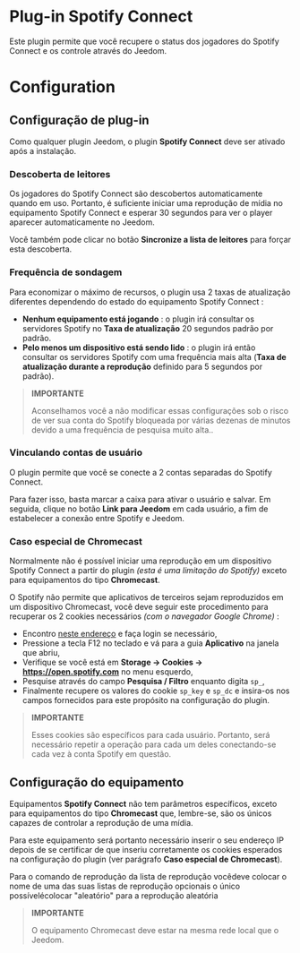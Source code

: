 # Plug-in Spotify Connect

Este plugin permite que você recupere o status dos jogadores do Spotify Connect e os controle através do Jeedom.

# Configuration

## Configuração de plug-in

Como qualquer plugin Jeedom, o plugin **Spotify Connect** deve ser ativado após a instalação.

### Descoberta de leitores

Os jogadores do Spotify Connect são descobertos automaticamente quando em uso. Portanto, é suficiente iniciar uma reprodução de mídia no equipamento Spotify Connect e esperar 30 segundos para ver o player aparecer automaticamente no Jeedom.

Você também pode clicar no botão **Sincronize a lista de leitores** para forçar esta descoberta.

### Frequência de sondagem

Para economizar o máximo de recursos, o plugin usa 2 taxas de atualização diferentes dependendo do estado do equipamento Spotify Connect :

- **Nenhum equipamento está jogando** : o plugin irá consultar os servidores Spotify no **Taxa de atualização** 20 segundos padrão por padrão.
- **Pelo menos um dispositivo está sendo lido** : o plugin irá então consultar os servidores Spotify com uma frequência mais alta (**Taxa de atualização durante a reprodução** definido para 5 segundos por padrão).

>**IMPORTANTE**
>
>Aconselhamos você a não modificar essas configurações sob o risco de ver sua conta do Spotify bloqueada por várias dezenas de minutos devido a uma frequência de pesquisa muito alta..

### Vinculando contas de usuário

O plugin permite que você se conecte a 2 contas separadas do Spotify Connect.

Para fazer isso, basta marcar a caixa para ativar o usuário e salvar. Em seguida, clique no botão **Link para Jeedom** em cada usuário, a fim de estabelecer a conexão entre Spotify e Jeedom.

### Caso especial de Chromecast

Normalmente não é possível iniciar uma reprodução em um dispositivo Spotify Connect a partir do plugin *(esta é uma limitação do Spotify)* exceto para equipamentos do tipo **Chromecast**.

O Spotify não permite que aplicativos de terceiros sejam reproduzidos em um dispositivo Chromecast, você deve seguir este procedimento para recuperar os 2 cookies necessários *(com o navegador Google Chrome)* :

- Encontro [neste endereço](https://open.spotify.com/) e faça login se necessário,
- Pressione a tecla F12 no teclado e vá para a guia **Aplicativo** na janela que abriu,
- Verifique se você está em **Storage → Cookies → https://open.spotify.com** no menu esquerdo,
- Pesquise através do campo **Pesquisa / Filtro** enquanto digita ``sp_``,
- Finalmente recupere os valores do cookie ``sp_key`` e ``sp_dc`` e insira-os nos campos fornecidos para este propósito na configuração do plugin.

>**IMPORTANTE**
>
>Esses cookies são específicos para cada usuário. Portanto, será necessário repetir a operação para cada um deles conectando-se cada vez à conta Spotify em questão.

## Configuração do equipamento

Equipamentos **Spotify Connect** não tem parâmetros específicos, exceto para equipamentos do tipo **Chromecast** que, lembre-se, são os únicos capazes de controlar a reprodução de uma mídia.

Para este equipamento será portanto necessário inserir o seu endereço IP depois de se certificar de que inseriu corretamente os cookies esperados na configuração do plugin (ver parágrafo **Caso especial de Chromecast**).

Para o comando de reprodução da lista de reprodução vocêdeve colocar o nome de uma das suas listas de reprodução opcionais o único possívelécolocar "aleatório" para a reprodução aleatória

>**IMPORTANTE**
>
>O equipamento Chromecast deve estar na mesma rede local que o Jeedom.
